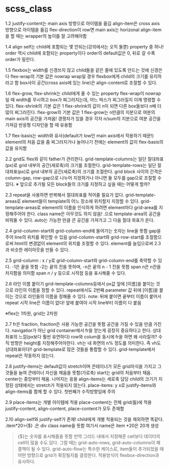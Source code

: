 # scss_class

1.2
justify-content는 main axis 방향으로 아이템을 옮김
align-item은 cross axis 방향으로 아이템을 옮김
flex-direction이 row면 main axis는 horizonal
align-item을 할 때는 wrapper의 높이를 잘 고려해야함

1.4
align self는 child에 포함되는 몇 안되는(강의에서는 오직 둘뿐) property 중 하나!
order 역시 child에 포함되는 property이다
order의 default값은 0, 뒤로 갈 수록 order가 밀린다.

1.5
flexbox는 width를 신경쓰지 않고 child들을 같은 줄에 있도록 만드는 것에 신경쓴다
flex-wrap의 기본 값은 nowrap
wrap일 경우 flexbox에게 child의 크기를 유지하라고 함
box사이 공간(cross axis에 있는 line)은 align-content로 조절할 수 있다.

1.6
flex-grow, flex-shrink는 child에게 줄 수 있는 property
flex-wrap이 nowrap일 때 width를 무시하고 box가 찌그러지는데, 어느 박스가 찌그러질지 이제 명령할 수 있다.
flex-shrink의 기본 값은 1
flex-shrink의 값이 n이 되면 다른 box들보다 n배 더 많이 찌그러진다.
flex-grow의 기본 값은 1
flex-grow는 n만큼의 지분으로 여분의 main axis의 공간을 가져옴!
경쟁자가 있을 경우 각자 n/sum의 지분으로 여분 공간을 가져감
반응형 디자인을 할 때 유용함

1.7
flex-basis는 width와 유사(default가 low인 main axis에서 작용하기 때문!)
element의 처음 값을 줌
찌그러지거나 늘어나기 전에는 element의 값이 flex-basis의 값을 유지함

2.2 
grid도 flex와 같이 father가 관리한다.
grid-template-columns는 일단 절대좌표(px)로 grid 내부의 공간(세로축)의 크기를 조절한다.
grid-template-rows는 일단 절대좌표(px)로 grid 내부의 공간(세로축)의 크기를 조절한다.
grid block 사이의 간격은 column-gap, row-gap으로 나누어 지정하거나 아니면 둘 모두를 gap으로 조절할 수 있다.
※ 앞으로 추가될 모든 block들의 크기를 지정하고 싶을 때는 어떻게 할까?

2.3
repeat을 사용하면 반복해서 절대좌표를 적어줄 필요가 없다.
grid-template-areas로 element들이 template의 어느 장소에 위치할지 지정할 수 있다.
grid-template-areas로 element의 이름을 인식하게 하려면 element마다 grid-area를 지정해주어야 한다.
class name은 아무것도 하지 않음!
.으로 template-area의 공간을 비워둘 수 있다.
auto는 가능한 만큼 큰 공간을 가져가고 그 다음 절대 좌표가 온다.

2.4
grid-column-start와 grid-column-end에 들어가는 숫자는 line을 뜻함
gap을 주어 line의 위치를 확인할 수 있음
grid-column-start와 grid-row-start를 조절함으로써 html의 변경없이 element의 위치를 조절할 수 있다.
element를 늘임으로써 2.3과 비슷한 레이아웃을 만들 수 있다.

2.5
grid-column : x / y로 grid-column-start와 grid-column-end를 축약할 수 있다.
-1은 끝을 뜻함
-2는 끝의 전을 뜻하며, -n은 끝의 n - 1 전을 뜻함
span n은 n칸을 차지함을 의미함
span n / y 등으로 시작점 등을 표시해줄 수 있다.

2.6
라인 이름 붙이기
grid-template-columns등에서 px값 앞에 [이름]을 붙이는 것으로 라인의 이름을 정할 수 있다.
repeat에서도 2번째 parameter 값 뒤에 [이름]을 붙이는 것으로 라인들의 이름을 정해줄 수 있다.
note: 뒤에 붙이면 끝부터 이름이 붙어서 repeat 시작 line은 이름이 없다! 앞에 붙여야 시작 line부터 이름이 다 붙음

※flex는 1차원, grid는 2차원

2.7
fr은 fraction, fraction은 사용 가능한 공간을 뜻함
공간을 가질 수 있을 만큼 가진다.
navigatior가 아닌 grid container에서 fr을 얻는게 굉장히 중요하다고 한다.
상대좌표의 느낌(px보다 훨씬 유연하다)
row와 colum을 동시에 fr을 하면 왜 사라질까?
수직 방향은 height를 지정해주어야한다.
vh는 내 화면의 n% 정도를 의미한다.
즉 vh도 상대좌표이다!!
grid-template로 많은 것들을 통합할 수 있다.
grid-template에서 repeat은 작동하지 않는다.

2.8
justify-items는 default값이 stretch이며 콘테이너가 모든 grid자식을 가지고 그것들을 늘여 콘테이너 자신을 채움을 뜻함(가로축)
start는 grid의 처음부터 채움. center는 중앙부터 채움. 나머지는 응용
align-items는 세로축 담당
child의 크기가 지정된 상태에서는 stretch가 적용되지 않는다.
place-items: y x로 justify-items와 align-items를 함께 할 수 있다.
첫번째가 수직방향임에 주의

2.9
place-items는 개별 아이템에 적용
place-content는 전체 grid(틀)에 적용
justify-content, align-content, place-content가 모두 존재함

2.10
align-self와 justify-self가 존재! child에게 개별 적용되는 것을 제외하면 똑같다.
.item*20>{$}
.은 div class name을 뜻함 여기서 name은 item
*20은 20개 생성
>{$}는 숫자를 표시해줌을 뜻함
만약 그리드 내에서 지정해준 cell보다 데이터의 cell이 많을 수도 있다.
그럴 때는 grid-auto-rows, grid-auto-columns이 해결책이 될 수 있다.
grid-auto-flow는 특수한 케이스로, item들이 추가되었을 때 어떤 방향으로 grid가 확장될지를 결정한다.
적용방식이 flexbox-direction과 유사하다.